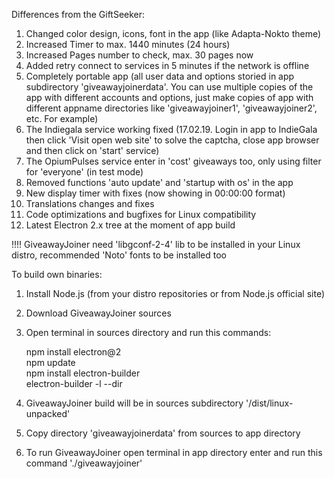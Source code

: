  Differences from the GiftSeeker:

 1. Changed color design, icons, font in the app (like Adapta-Nokto theme)
 2. Increased Timer to max. 1440 minutes (24 hours)
 3. Increased Pages number to check, max. 30 pages now
 4. Added retry connect to services in 5 minutes if the network is offline
 5. Completely portable app (all user data and options storied in app subdirectory 'giveawayjoinerdata'. You can use multiple 
    copies of the app with different accounts and options, just make copies of app with different appname directories 
    like 'giveawayjoiner1', 'giveawayjoiner2', etc. For example)
 6. The Indiegala service working fixed (17.02.19. Login in app to IndieGala then click 'Visit open web site' to solve the         captcha, close app browser and then click on 'start' service)
 7. The OpiumPulses service enter in 'cost' giveaways too, only using filter for 'everyone' (in test mode)  
 8. Removed functions 'auto update' and 'startup with os' in the app
 9. New display timer with fixes (now showing in 00:00:00 format)
10. Translations changes and fixes
11. Code optimizations and bugfixes for Linux compatibility
12. Latest Electron 2.x tree at the moment of app build

!!!! GiveawayJoiner need 'libgconf-2-4' lib to be installed in your Linux distro, recommended 'Noto' fonts to be installed too


To build own binaries:

1. Install Node.js (from your distro repositories or from Node.js official site)
2. Download GiveawayJoiner sources
3. Open terminal in sources directory and run this commands:

   npm install electron@2                                  
   npm update                                 
   npm install electron-builder                   
   electron-builder -l --dir                              

4. GiveawayJoiner build will be in sources subdirectory '/dist/linux-unpacked'
5. Copy directory 'giveawayjoinerdata' from sources to app directory
6. To run GiveawayJoiner open terminal in app directory enter and run this command './giveawayjoiner'

